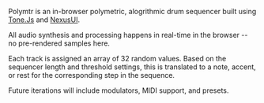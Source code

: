 Polymtr is an in-browser polymetric, alogrithmic drum sequencer built using [Tone.Js](https://tonejs.github.io/) and [NexusUI](https://nexus-js.github.io/ui/).

All audio synthesis and processing happens in real-time in the browser -- no pre-rendered samples here.

Each track is assigned an array of 32 random values. Based on the sequencer length and threshold settings, this is translated to a note, accent, or rest for the corresponding step in the sequence. 

Future iterations will include modulators, MIDI support, and presets.